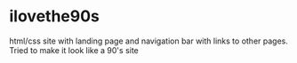 # ilovethe90s
html/css site with landing page and navigation bar with links to other pages. Tried to make it look like a 90's site
